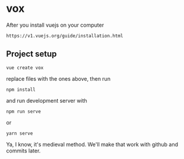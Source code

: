 # vox
After you install vuejs on your computer
```
https://v1.vuejs.org/guide/installation.html
```
## Project setup
```
vue create vox
```
replace files with the ones above, then run
```
npm install
```
and run development server with
```
npm run serve
```
or
```
yarn serve
```

Ya, I know, it's medieval method. We'll make that work with github and commits later.
